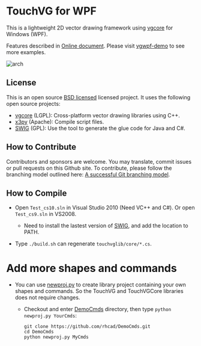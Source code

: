 # TouchVG for WPF

This is a lightweight 2D vector drawing framework using [vgcore](https://github.com/rhcad/vgcore) for Windows (WPF).

Features described in [Online document](http://touchvg.github.io). Please visit [vgwpf-demo](https://github.com/rhcad/vgwpf-demo) to see more examples.

![arch](http://touchvg.github.io/images/arch.svg)

## License

This is an open source [BSD licensed](../LICENSE) licensed project. It uses the following open source projects:

- [vgcore](https://github.com/rhcad/vgcore) (LGPL): Cross-platform vector drawing libraries using C++.
- [x3py](https://github.com/rhcad/x3py) (Apache): Compile script files.
- [SWIG](https://github.com/swig/swig) (GPL): Use the tool to generate the glue code for Java and C#.

## How to Contribute

Contributors and sponsors are welcome. You may translate, commit issues or pull requests on this Github site.
To contribute, please follow the branching model outlined here: [A successful Git branching model](http://nvie.com/posts/a-successful-git-branching-model/).

## How to Compile

- Open `Test_cs10.sln` in Visual Studio 2010 (Need VC++ and C#). Or open `Test_cs9.sln` in VS2008.

  - Need to install the lastest version of [SWIG](http://sourceforge.net/projects/swig/files/), and add the location to PATH.
  
- Type `./build.sh` can regenerate `touchvglib/core/*.cs`.

# Add more shapes and commands

- You can use [newproj.py](https://github.com/rhcad/DemoCmds/blob/master/newproj.py) to create library project containing your own shapes and commands. So the TouchVG and TouchVGCore libraries does not require changes.

  - Checkout and enter [DemoCmds](https://github.com/rhcad/DemoCmds) directory, then type `python newproj.py YourCmds`:

     ```shell
     git clone https://github.com/rhcad/DemoCmds.git
     cd DemoCmds
     python newproj.py MyCmds
     ```
 